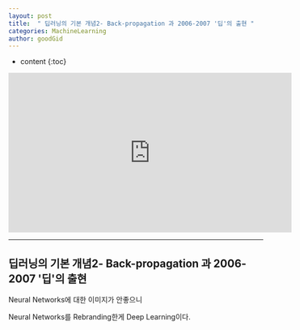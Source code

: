 ```yaml
---
layout: post
title:  " 딥러닝의 기본 개념2- Back-propagation 과 2006-2007 '딥'의 출현 "
categories: MachineLearning
author: goodGid
---
```

* content
{:toc}


<iframe width="560" height="315" src="https://www.youtube.com/embed/AByVbUX1PUI" frameborder="0" allowfullscreen></iframe>

---

## 딥러닝의 기본 개념2- Back-propagation 과 2006-2007 '딥'의 출현

Neural Networks에 대한 이미지가 안좋으니

Neural Networks를 Rebranding한게 Deep Learning이다.
